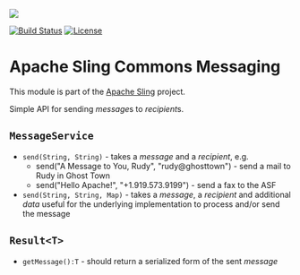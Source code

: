 [<img src="http://sling.apache.org/res/logos/sling.png"/>](http://sling.apache.org)

 [![Build Status](https://builds.apache.org/buildStatus/icon?job=sling-org-apache-sling-commons-messaging-1.8)](https://builds.apache.org/view/S-Z/view/Sling/job/sling-org-apache-sling-commons-messaging-1.8) [![License](https://img.shields.io/badge/License-Apache%202.0-blue.svg)](https://www.apache.org/licenses/LICENSE-2.0)

# Apache Sling Commons Messaging

This module is part of the [Apache Sling](https://sling.apache.org) project.

Simple API for sending *message*​s to *recipient*​s.

`MessageService`
----------------
  * `send(String, String)` - takes a *message*​ and a *recipient*, e.g.
    * send("A Message to You, Rudy", "rudy@ghosttown") - send a mail to Rudy in Ghost Town
    * send("Hello Apache!", "+1.919.573.9199") - send a fax to the ASF
  * `send(String, String, Map)` - takes a *message*, a *recipient* and additional *data* useful for the underlying implementation to process and/or send the message

`Result<T>`
-----------
  * `getMessage():T` - should return a serialized form of the sent *message*
